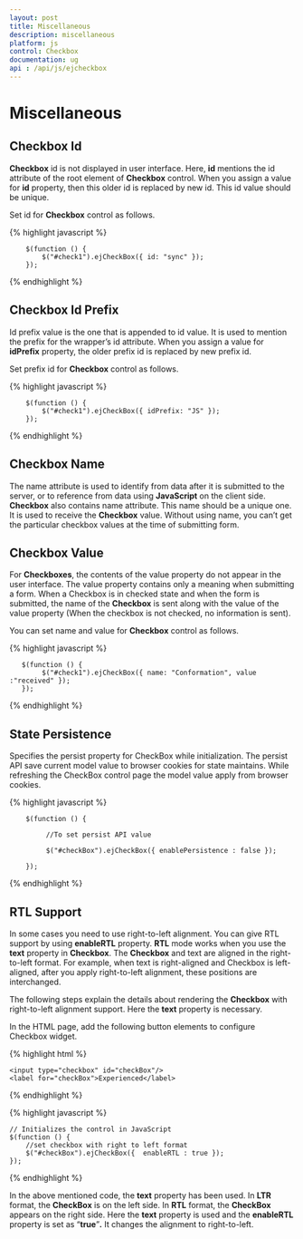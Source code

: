```yaml
---
layout: post
title: Miscellaneous
description: miscellaneous
platform: js
control: Checkbox
documentation: ug
api : /api/js/ejcheckbox
---
```


# Miscellaneous

## Checkbox Id

**Checkbox** id is not displayed in user interface. Here, **id** mentions the id attribute of the root element of **Checkbox** control. When you assign a value for **id** property, then this older id is replaced by new id. This id value should be unique. 

Set id for **Checkbox** control as follows.

{% highlight javascript %}


        $(function () {
            $("#check1").ejCheckBox({ id: "sync" });
        });


{% endhighlight %}

## Checkbox Id Prefix

Id prefix value is the one that is appended to id value. It is used to mention the prefix for the wrapper’s id attribute. When you assign a value for **idPrefix** property, the older prefix id is replaced by new prefix id. 

Set prefix id for **Checkbox** control as follows.



{% highlight javascript %}

        
        $(function () {
            $("#check1").ejCheckBox({ idPrefix: "JS" });
        });


{% endhighlight %}

## Checkbox Name

The name attribute is used to identify from data after it is submitted to the server, or to reference from data using **JavaScript** on the client side. **Checkbox** also contains name attribute. This name should be a unique one. It is used to receive the **Checkbox** value. Without using name, you can’t get the particular checkbox values at the time of submitting form.

## Checkbox Value

For **Checkboxes**, the contents of the value property do not appear in the user interface. The value property contains only a meaning when submitting a form. When a Checkbox is in checked state and when the form is submitted, the name of the **Checkbox** is sent along with the value of the value property (When the checkbox is not checked, no information is sent).

You can set name and value for **Checkbox** control as follows.



{% highlight javascript %}


       $(function () {
            $("#check1").ejCheckBox({ name: "Conformation", value :"received" });
       });


{% endhighlight %}

## State Persistence

Specifies the persist property for CheckBox while initialization. The persist API save current model value to browser cookies for state maintains. While refreshing the CheckBox control page the model value apply from browser cookies.

{% highlight javascript %}

        $(function () {

             //To set persist API value

             $("#checkBox").ejCheckBox({ enablePersistence : false });

        });

{% endhighlight %}

## RTL Support

In some cases you need to use right-to-left alignment. You can give RTL support by using **enableRTL** property.  **RTL** mode works when you use the **text** property in **Checkbox**. The **Checkbox** and text are aligned in the right-to-left format. For example, when text is right-aligned and Checkbox is left-aligned, after you apply right-to-left alignment, these positions are interchanged. 

The following steps explain the details about rendering the **Checkbox** with right-to-left alignment support. Here the **text** property is necessary.

In the HTML page, add the following button elements to configure Checkbox widget.

{% highlight html %}

    <input type="checkbox" id="checkBox"/>
    <label for="checkBox">Experienced</label>

{% endhighlight %}

{% highlight javascript %}

    // Initializes the control in JavaScript
    $(function () {
        //set checkbox with right to left format
        $("#checkBox").ejCheckBox({  enableRTL : true });
    });

{% endhighlight %}


In the above mentioned code, the **text** property has been used. In **LTR** format, the **CheckBox** is on the left side. In **RTL** format, the **CheckBox** appears on the right side. Here the **text** property is used and the **enableRTL** property is set as “**true**”**.** It changes the alignment to right-to-left.








